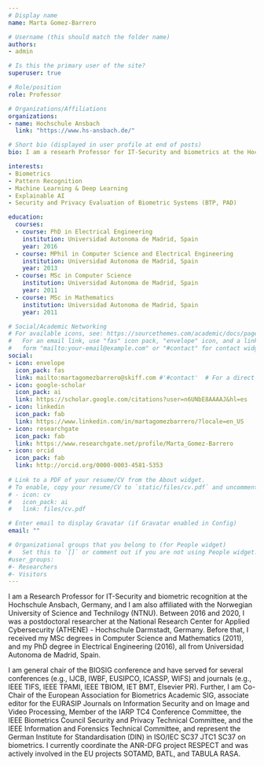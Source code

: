 ```yaml
---
# Display name
name: Marta Gomez-Barrero

# Username (this should match the folder name)
authors:
- admin

# Is this the primary user of the site?
superuser: true

# Role/position
role: Professor

# Organizations/Affiliations
organizations:
- name: Hochschule Ansbach
  link: "https://www.hs-ansbach.de/"

# Short bio (displayed in user profile at end of posts)
bio: I am a researh Professor for IT-Security and biometrics at the Hochschule Ansbach, in Germany.

interests:
- Biometrics
- Pattern Recognition
- Machine Learning & Deep Learning
- Explainable AI
- Security and Privacy Evaluation of Biometric Systems (BTP, PAD)

education:
  courses:
  - course: PhD in Electrical Engineering
    institution: Universidad Autonoma de Madrid, Spain
    year: 2016
  - course: MPhil in Computer Science and Electrical Engineering
    institution: Universidad Autonoma de Madrid, Spain
    year: 2013
  - course: MSc in Computer Science
    institution: Universidad Autonoma de Madrid, Spain
    year: 2011
  - course: MSc in Mathematics
    institution: Universidad Autonoma de Madrid, Spain
    year: 2011

# Social/Academic Networking
# For available icons, see: https://sourcethemes.com/academic/docs/page-builder/#icons
#   For an email link, use "fas" icon pack, "envelope" icon, and a link in the
#   form "mailto:your-email@example.com" or "#contact" for contact widget.
social:
- icon: envelope
  icon_pack: fas
  link: mailto:martagomezbarrero@skiff.com #'#contact'  # For a direct email link, use "mailto:test@example.org".
- icon: google-scholar
  icon_pack: ai
  link: https://scholar.google.com/citations?user=n6UNbE8AAAAJ&hl=es
- icon: linkedin
  icon_pack: fab
  link: https://www.linkedin.com/in/martagomezbarrero/?locale=en_US
- icon: researchgate
  icon_pack: fab
  link: https://www.researchgate.net/profile/Marta_Gomez-Barrero
- icon: orcid
  icon_pack: fab
  link: http://orcid.org/0000-0003-4581-5353
  
# Link to a PDF of your resume/CV from the About widget.
# To enable, copy your resume/CV to `static/files/cv.pdf` and uncomment the lines below.
# - icon: cv
#   icon_pack: ai
#   link: files/cv.pdf

# Enter email to display Gravatar (if Gravatar enabled in Config)
email: ""

# Organizational groups that you belong to (for People widget)
#   Set this to `[]` or comment out if you are not using People widget.
#user_groups:
#- Researchers
#- Visitors
---
```


I am a Research Professor for IT-Security and biometric recognition at the Hochschule Ansbach, Germany, and I am also affiliated with the Norwegian University of Science and Technilogy (NTNU). Between 2016 and 2020, I was a postdoctoral researcher at the National Research Center for Applied Cybersecurity (ATHENE) - Hochschule Darmstadt, Germany. Before that, I received my MSc degrees in Computer Science and Mathematics (2011), and my PhD degree in Electrical Engineering (2016), all from Universidad Autonoma de Madrid, Spain. 

I am general chair of the BIOSIG conference and have served for several conferences (e.g., IJCB, IWBF, EUSIPCO, ICASSP, WIFS) and journals (e.g., IEEE TIFS, IEEE TPAMI, IEEE TBIOM, IET BMT, Elsevier PR). Further, I am Co-Chair of the European Association for Biometrics Academic SIG, associate editor for the EURASIP Journals on Information Security and on Image and Video Processing, Member of the IARP TC4 Conference Committee, the IEEE Biometrics Council Security and Privacy Technical Committee, and the IEEE Information and Forensics Technical Committee, and represent the German Institute for Standardisation (DIN) in ISO/IEC SC37 JTC1 SC37 on biometrics. I currently coordinate the ANR-DFG project RESPECT and was actively involved in the EU projects SOTAMD, BATL, and TABULA RASA. 
